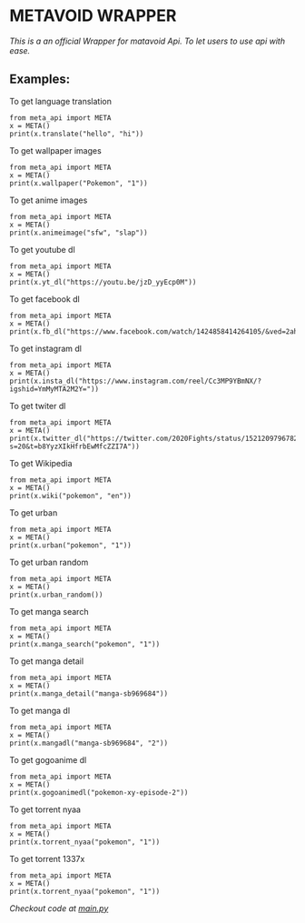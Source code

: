 # **METAVOID WRAPPER**


_This is a an official Wrapper for matavoid Api. To let users to use api with ease._


## Examples:

To get language translation 

```
from meta_api import META
x = META()
print(x.translate("hello", "hi"))
```

To get wallpaper images

```
from meta_api import META
x = META()
print(x.wallpaper("Pokemon", "1"))
```

To get anime images

```
from meta_api import META
x = META()
print(x.animeimage("sfw", "slap"))
```

To get youtube dl

```
from meta_api import META
x = META()
print(x.yt_dl("https://youtu.be/jzD_yyEcp0M"))
```

To get facebook dl

```
from meta_api import META
x = META()
print(x.fb_dl("https://www.facebook.com/watch/1424858414264105/&ved=2ahUKEwjQ1b6Vt9D3AhXLSWwGHd2rDxEQo7QBegQIAxAB&usg=AOvVaw0Cw1hhGO9eVB5PUERZGeY6"))
```

To get instagram dl

```
from meta_api import META
x = META()
print(x.insta_dl("https://www.instagram.com/reel/Cc3MP9YBmNX/?igshid=YmMyMTA2M2Y="))
```

To get twiter dl

```
from meta_api import META
x = META()
print(x.twitter_dl("https://twitter.com/2020Fights/status/1521209796782919680?s=20&t=b8YyzXIkHfrbEwMfcZZI7A"))
```

To get  Wikipedia 


```
from meta_api import META
x = META()
print(x.wiki("pokemon", "en"))
```

To get urban 


```
from meta_api import META
x = META()
print(x.urban("pokemon", "1"))
```

To get urban random


```
from meta_api import META
x = META()
print(x.urban_random())
```

To get manga search


```
from meta_api import META
x = META()
print(x.manga_search("pokemon", "1"))
```

To get manga detail


```
from meta_api import META
x = META()
print(x.manga_detail("manga-sb969684"))
```

To get manga dl


```
from meta_api import META
x = META()
print(x.mangadl("manga-sb969684", "2"))
```

To get gogoanime dl


```
from meta_api import META
x = META()
print(x.gogoanimedl("pokemon-xy-episode-2"))
```

To get torrent nyaa


```
from meta_api import META
x = META()
print(x.torrent_nyaa("pokemon", "1"))
```

To get torrent 1337x


```
from meta_api import META
x = META()
print(x.torrent_nyaa("pokemon", "1"))
```

<i>Checkout code at <a href="github.com/tamilvip007/meta_api/blob/master/main.py">main.py</a></i>
